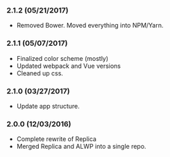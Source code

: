 ### 2.1.2 (05/21/2017)
* Removed Bower. Moved everything into NPM/Yarn.

### 2.1.1 (05/07/2017)
* Finalized color scheme (mostly)
* Updated webpack and Vue versions
* Cleaned up css.

### 2.1.0 (03/27/2017)
* Update app structure.

### 2.0.0 (12/03/2016)
* Complete rewrite of Replica
* Merged Replica and ALWP into a single repo.
